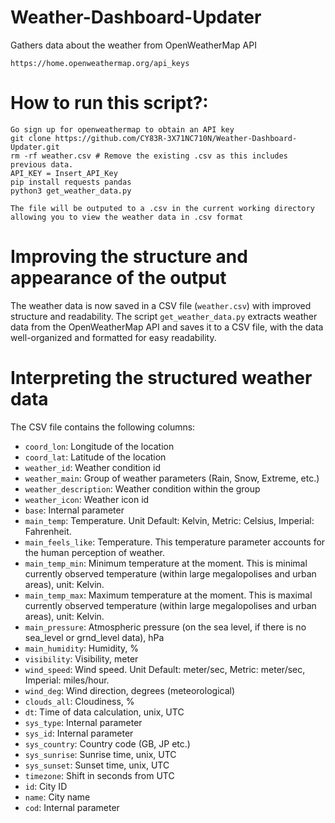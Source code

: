 # Weather-Dashboard-Updater
Gathers data about the weather from OpenWeatherMap API

```
https://home.openweathermap.org/api_keys
```

# How to run this script?:
```
Go sign up for openweathermap to obtain an API key
git clone https://github.com/CY83R-3X71NC710N/Weather-Dashboard-Updater.git
rm -rf weather.csv # Remove the existing .csv as this includes previous data.
API_KEY = Insert_API_Key
pip install requests pandas
python3 get_weather_data.py

The file will be outputed to a .csv in the current working directory allowing you to view the weather data in .csv format
```

# Improving the structure and appearance of the output
The weather data is now saved in a CSV file (`weather.csv`) with improved structure and readability. The script `get_weather_data.py` extracts weather data from the OpenWeatherMap API and saves it to a CSV file, with the data well-organized and formatted for easy readability.

# Interpreting the structured weather data
The CSV file contains the following columns:
- `coord_lon`: Longitude of the location
- `coord_lat`: Latitude of the location
- `weather_id`: Weather condition id
- `weather_main`: Group of weather parameters (Rain, Snow, Extreme, etc.)
- `weather_description`: Weather condition within the group
- `weather_icon`: Weather icon id
- `base`: Internal parameter
- `main_temp`: Temperature. Unit Default: Kelvin, Metric: Celsius, Imperial: Fahrenheit.
- `main_feels_like`: Temperature. This temperature parameter accounts for the human perception of weather.
- `main_temp_min`: Minimum temperature at the moment. This is minimal currently observed temperature (within large megalopolises and urban areas), unit: Kelvin.
- `main_temp_max`: Maximum temperature at the moment. This is maximal currently observed temperature (within large megalopolises and urban areas), unit: Kelvin.
- `main_pressure`: Atmospheric pressure (on the sea level, if there is no sea_level or grnd_level data), hPa
- `main_humidity`: Humidity, %
- `visibility`: Visibility, meter
- `wind_speed`: Wind speed. Unit Default: meter/sec, Metric: meter/sec, Imperial: miles/hour.
- `wind_deg`: Wind direction, degrees (meteorological)
- `clouds_all`: Cloudiness, %
- `dt`: Time of data calculation, unix, UTC
- `sys_type`: Internal parameter
- `sys_id`: Internal parameter
- `sys_country`: Country code (GB, JP etc.)
- `sys_sunrise`: Sunrise time, unix, UTC
- `sys_sunset`: Sunset time, unix, UTC
- `timezone`: Shift in seconds from UTC
- `id`: City ID
- `name`: City name
- `cod`: Internal parameter
